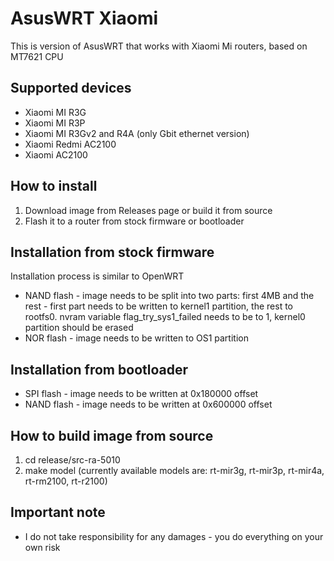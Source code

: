 # AsusWRT Xiaomi
This is version of AsusWRT that works with Xiaomi Mi routers, based on MT7621 CPU

## Supported devices
- Xiaomi MI R3G
- Xiaomi MI R3P
- Xiaomi MI R3Gv2 and R4A (only Gbit ethernet version)
- Xiaomi Redmi AC2100
- Xiaomi AC2100

## How to install
1. Download image from Releases page or build it from source
2. Flash it to a router from stock firmware or bootloader

## Installation from stock firmware
Installation process is similar to OpenWRT
- NAND flash - image needs to be split into two parts: first 4MB and the rest - first part needs to be written to kernel1 partition, the rest to rootfs0. nvram variable flag_try_sys1_failed needs to be to 1, kernel0 partition should be erased
- NOR flash - image needs to be written to OS1 partition

## Installation from bootloader
- SPI flash - image needs to be written at 0x180000 offset
- NAND flash - image needs to be written at 0x600000 offset

## How to build image from source
1. cd release/src-ra-5010
2. make model (currently available models are: rt-mir3g, rt-mir3p, rt-mir4a, rt-rm2100, rt-r2100)

## Important note
- I do not take responsibility for any damages - you do everything on your own risk

